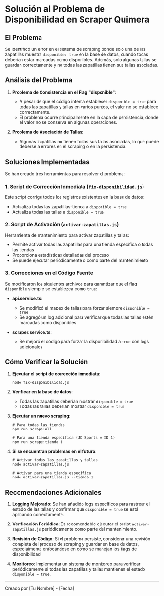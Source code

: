 # Solución al Problema de Disponibilidad en Scraper Quimera

## El Problema

Se identificó un error en el sistema de scraping donde solo una de las zapatillas muestra `disponible: true` en la base de datos, cuando todas deberían estar marcadas como disponibles. Además, solo algunas tallas se guardan correctamente y no todas las zapatillas tienen sus tallas asociadas.

## Análisis del Problema

1. **Problema de Consistencia en el Flag "disponible"**:
   - A pesar de que el código intenta establecer `disponible = true` para todas las zapatillas y tallas en varios puntos, el valor no se establece correctamente.
   - El problema ocurre principalmente en la capa de persistencia, donde el valor no se conserva en algunas operaciones.

2. **Problema de Asociación de Tallas**:
   - Algunas zapatillas no tienen todas sus tallas asociadas, lo que puede deberse a errores en el scraping o en la persistencia.

## Soluciones Implementadas

Se han creado tres herramientas para resolver el problema:

### 1. Script de Corrección Inmediata (`fix-disponibilidad.js`)

Este script corrige todos los registros existentes en la base de datos:
- Actualiza todas las zapatillas-tienda a `disponible = true`
- Actualiza todas las tallas a `disponible = true`

### 2. Script de Activación (`activar-zapatillas.js`)

Herramienta de mantenimiento para activar zapatillas y tallas:
- Permite activar todas las zapatillas para una tienda específica o todas las tiendas
- Proporciona estadísticas detalladas del proceso
- Se puede ejecutar periódicamente o como parte del mantenimiento

### 3. Correcciones en el Código Fuente

Se modificaron los siguientes archivos para garantizar que el flag `disponible` siempre se establezca como `true`:

- **api.service.ts**:
  - Se modificó el mapeo de tallas para forzar siempre `disponible = true`
  - Se agregó un log adicional para verificar que todas las tallas estén marcadas como disponibles

- **scraper.service.ts**:
  - Se mejoró el código para forzar la disponibilidad a `true` con logs adicionales

## Cómo Verificar la Solución

1. **Ejecutar el script de corrección inmediata**:
   ```
   node fix-disponibilidad.js
   ```

2. **Verificar en la base de datos**:
   - Todas las zapatillas deberían mostrar `disponible = true`
   - Todas las tallas deberían mostrar `disponible = true`

3. **Ejecutar un nuevo scraping**:
   ```
   # Para todas las tiendas
   npm run scrape:all
   
   # Para una tienda específica (JD Sports = ID 1)
   npm run scrape:tienda 1
   ```

4. **Si se encuentran problemas en el futuro**:
   ```
   # Activar todas las zapatillas y tallas
   node activar-zapatillas.js
   
   # Activar para una tienda específica
   node activar-zapatillas.js --tienda 1
   ```

## Recomendaciones Adicionales

1. **Logging Mejorado**: Se han añadido logs específicos para rastrear el estado de las tallas y confirmar que `disponible = true` se está aplicando correctamente.

2. **Verificación Periódica**: Es recomendable ejecutar el script `activar-zapatillas.js` periódicamente como parte del mantenimiento.

3. **Revisión de Código**: Si el problema persiste, considerar una revisión completa del proceso de scraping y guardar en base de datos, especialmente enfocándose en cómo se manejan los flags de disponibilidad.

4. **Monitoreo**: Implementar un sistema de monitoreo para verificar periódicamente si todas las zapatillas y tallas mantienen el estado `disponible = true`.

---

Creado por [Tu Nombre] - [Fecha]
